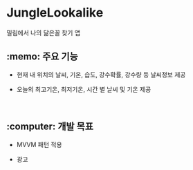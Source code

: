 # JungleLookalike
밀림에서 나의 닮은꼴 찾기 앱


<h2>:memo: 주요 기능 </h1>

* 현재 내 위치의 날씨, 기온, 습도, 강수확률, 강수량 등 날씨정보 제공

* 오늘의 최고기온, 최저기온, 시간 별 날씨 및 기온 제공

<br>
<h2>:computer: 개발 목표 </h1>

* MVVM 패턴 적용

* 광고 


<br>






